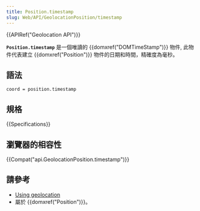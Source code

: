 ```yaml
---
title: Position.timestamp
slug: Web/API/GeolocationPosition/timestamp
---
```

{{APIRef("Geolocation API")}}

**`Position.timestamp`** 是一個唯讀的 {{domxref("DOMTimeStamp")}} 物件, 此物件代表建立 {{domxref("Position")}} 物件的日期和時間，精確度為毫秒。

## 語法

```plain
coord = position.timestamp
```

## 規格

{{Specifications}}

## 瀏覽器的相容性

{{Compat("api.GeolocationPosition.timestamp")}}

## 請參考

- [Using geolocation](/zh-TW/docs/WebAPI/Using_geolocation)
- 屬於 {{domxref("Position")}}。
